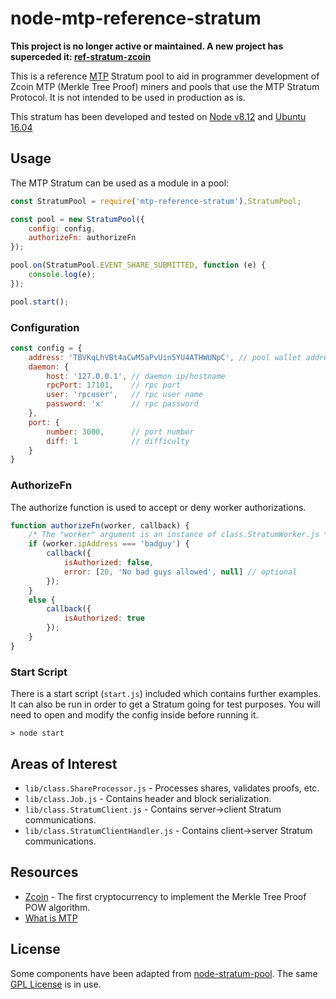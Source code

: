 node-mtp-reference-stratum
==========================

__This project is no longer active or maintained. A new project has superceded it: [ref-stratum-zcoin](https://github.com/MintPond/ref-stratum-zcoin)__

This is a reference [MTP](https://zcoin.io/what-is-mtp-merkle-tree-proof-and-why-it-is-important-to-zcoin/)
 Stratum pool to aid in programmer development
of Zcoin MTP (Merkle Tree Proof) miners and pools that use the
MTP Stratum Protocol. It is not intended to be used in production as is.

This stratum has been developed and tested on [Node v8.12](https://nodejs.org/) and [Ubuntu 16.04](http://releases.ubuntu.com/16.04/)

## Usage ##
The MTP Stratum can be used as a module in a pool:
```js
const StratumPool = require('mtp-reference-stratum').StratumPool;

const pool = new StratumPool({
    config: config,
    authorizeFn: authorizeFn
});

pool.on(StratumPool.EVENT_SHARE_SUBMITTED, function (e) {
    console.log(e);
});

pool.start();
```
### Configuration ###
```js
const config = {
    address: 'TBVKqLhVBt4aCwM5aPvUin5YU4ATHWUNpC', // pool wallet address
    daemon: {
        host: '127.0.0.1', // daemon ip/hostname
        rpcPort: 17101,    // rpc port
        user: 'rpcuser',   // rpc user name
        password: 'x'      // rpc password
    },
    port: {
        number: 3000,      // port number
        diff: 1            // difficulty
    }
}
```
### AuthorizeFn ###
The authorize function is used to accept or deny worker authorizations.
```js
function authorizeFn(worker, callback) {
    /* The "worker" argument is an instance of class.StratumWorker.js */
    if (worker.ipAddress === 'badguy') {
        callback({
            isAuthorized: false,
            error: [20, 'No bad guys allowed', null] // optional
        });
    }
    else {
        callback({
            isAuthorized: true
        });
    }
}
```
### Start Script ###
There is a start script (`start.js`) included which contains further
examples. It can also be run in order to get a Stratum going for test
purposes. You will need to open and modify the config inside before
running it.
```
> node start
```

## Areas of Interest ##
- `lib/class.ShareProcessor.js` - Processes shares, validates proofs, etc.
- `lib/class.Job.js` - Contains header and block serialization.
- `lib/class.StratumClient.js` - Contains server->client Stratum communications.
- `lib/class.StratumClientHandler.js` - Contains client->server Stratum communications.

## Resources ##
- [Zcoin](https://zcoin.io/) - The first cryptocurrency to implement the Merkle Tree Proof POW algorithm.
- [What is MTP](https://zcoin.io/what-is-mtp-merkle-tree-proof-and-why-it-is-important-to-zcoin/)

## License ##
Some components have been adapted from [node-stratum-pool](https://github.com/zone117x/node-stratum-pool). The same [GPL License](LICENSE) is in use.
